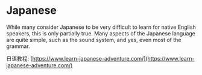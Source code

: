 # Japanese

While many consider Japanese to be very difficult to learn for native English speakers, this is only partially true. Many aspects of the Japanese language are quite simple, such as the sound system, and yes, even most of the grammar.

日语教程: [https://www.learn-japanese-adventure.com/](https://www.learn-japanese-adventure.com/)

